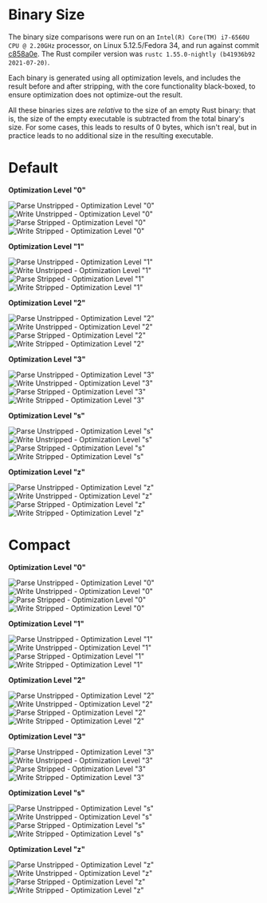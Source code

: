 # Binary Size

The binary size comparisons were run on an `Intel(R) Core(TM) i7-6560U CPU @ 2.20GHz` processor, on Linux 5.12.5/Fedora 34, and run against commit [c858a0e](https://github.com/Alexhuszagh/rust-lexical-experimental/commit/c858a0ee9ed841a1d95f55eaf746f8c87e25f7bc). The Rust compiler version was `rustc 1.55.0-nightly (b41936b92 2021-07-20)`.

Each binary is generated using all optimization levels, and includes the result before and after stripping, with the core functionality black-boxed, to ensure optimization does not optimize-out the result.

All these binaries sizes are *relative* to the size of an empty Rust binary: that is, the size of the empty executable is subtracted from the total binary's size. For some cases, this leads to results of 0 bytes, which isn't real, but in practice leads to no additional size in the resulting executable.

# Default

**Optimization Level "0"**

![Parse Unstripped - Optimization Level "0"](https://raw.githubusercontent.com/Alexhuszagh/rust-lexical/main/assets/parse_unstripped_opt0.svg)
![Write Unstripped - Optimization Level "0"](https://raw.githubusercontent.com/Alexhuszagh/rust-lexical/main/assets/write_unstripped_opt0.svg)
![Parse Stripped - Optimization Level "0"](https://raw.githubusercontent.com/Alexhuszagh/rust-lexical/main/assets/parse_stripped_opt0.svg)
![Write Stripped - Optimization Level "0"](https://raw.githubusercontent.com/Alexhuszagh/rust-lexical/main/assets/write_stripped_opt0.svg)

**Optimization Level "1"**

![Parse Unstripped - Optimization Level "1"](https://raw.githubusercontent.com/Alexhuszagh/rust-lexical/main/assets/parse_unstripped_opt1.svg)
![Write Unstripped - Optimization Level "1"](https://raw.githubusercontent.com/Alexhuszagh/rust-lexical/main/assets/write_unstripped_opt1.svg)
![Parse Stripped - Optimization Level "1"](https://raw.githubusercontent.com/Alexhuszagh/rust-lexical/main/assets/parse_stripped_opt1.svg)
![Write Stripped - Optimization Level "1"](https://raw.githubusercontent.com/Alexhuszagh/rust-lexical/main/assets/write_stripped_opt1.svg)

**Optimization Level "2"**

![Parse Unstripped - Optimization Level "2"](https://raw.githubusercontent.com/Alexhuszagh/rust-lexical/main/assets/parse_unstripped_opt2.svg)
![Write Unstripped - Optimization Level "2"](https://raw.githubusercontent.com/Alexhuszagh/rust-lexical/main/assets/write_unstripped_opt2.svg)
![Parse Stripped - Optimization Level "2"](https://raw.githubusercontent.com/Alexhuszagh/rust-lexical/main/assets/parse_stripped_opt2.svg)
![Write Stripped - Optimization Level "2"](https://raw.githubusercontent.com/Alexhuszagh/rust-lexical/main/assets/write_stripped_opt2.svg)

**Optimization Level "3"**

![Parse Unstripped - Optimization Level "3"](https://raw.githubusercontent.com/Alexhuszagh/rust-lexical/main/assets/parse_unstripped_opt3.svg)
![Write Unstripped - Optimization Level "3"](https://raw.githubusercontent.com/Alexhuszagh/rust-lexical/main/assets/write_unstripped_opt3.svg)
![Parse Stripped - Optimization Level "3"](https://raw.githubusercontent.com/Alexhuszagh/rust-lexical/main/assets/parse_stripped_opt3.svg)
![Write Stripped - Optimization Level "3"](https://raw.githubusercontent.com/Alexhuszagh/rust-lexical/main/assets/write_stripped_opt3.svg)

**Optimization Level "s"**

![Parse Unstripped - Optimization Level "s"](https://raw.githubusercontent.com/Alexhuszagh/rust-lexical/main/assets/parse_unstripped_opts.svg)
![Write Unstripped - Optimization Level "s"](https://raw.githubusercontent.com/Alexhuszagh/rust-lexical/main/assets/write_unstripped_opts.svg)
![Parse Stripped - Optimization Level "s"](https://raw.githubusercontent.com/Alexhuszagh/rust-lexical/main/assets/parse_stripped_opts.svg)
![Write Stripped - Optimization Level "s"](https://raw.githubusercontent.com/Alexhuszagh/rust-lexical/main/assets/write_stripped_opts.svg)

**Optimization Level "z"**

![Parse Unstripped - Optimization Level "z"](https://raw.githubusercontent.com/Alexhuszagh/rust-lexical/main/assets/parse_unstripped_optz.svg)
![Write Unstripped - Optimization Level "z"](https://raw.githubusercontent.com/Alexhuszagh/rust-lexical/main/assets/write_unstripped_optz.svg)
![Parse Stripped - Optimization Level "z"](https://raw.githubusercontent.com/Alexhuszagh/rust-lexical/main/assets/parse_stripped_optz.svg)
![Write Stripped - Optimization Level "z"](https://raw.githubusercontent.com/Alexhuszagh/rust-lexical/main/assets/write_stripped_optz.svg)

# Compact

**Optimization Level "0"**

![Parse Unstripped - Optimization Level "0"](https://raw.githubusercontent.com/Alexhuszagh/rust-lexical/main/assets/parse_unstripped_opt0_features=compact.svg)
![Write Unstripped - Optimization Level "0"](https://raw.githubusercontent.com/Alexhuszagh/rust-lexical/main/assets/write_unstripped_opt0_features=compact.svg)
![Parse Stripped - Optimization Level "0"](https://raw.githubusercontent.com/Alexhuszagh/rust-lexical/main/assets/parse_stripped_opt0_features=compact.svg)
![Write Stripped - Optimization Level "0"](https://raw.githubusercontent.com/Alexhuszagh/rust-lexical/main/assets/write_stripped_opt0_features=compact.svg)

**Optimization Level "1"**

![Parse Unstripped - Optimization Level "1"](https://raw.githubusercontent.com/Alexhuszagh/rust-lexical/main/assets/parse_unstripped_opt1_features=compact.svg)
![Write Unstripped - Optimization Level "1"](https://raw.githubusercontent.com/Alexhuszagh/rust-lexical/main/assets/write_unstripped_opt1_features=compact.svg)
![Parse Stripped - Optimization Level "1"](https://raw.githubusercontent.com/Alexhuszagh/rust-lexical/main/assets/parse_stripped_opt1_features=compact.svg)
![Write Stripped - Optimization Level "1"](https://raw.githubusercontent.com/Alexhuszagh/rust-lexical/main/assets/write_stripped_opt1_features=compact.svg)

**Optimization Level "2"**

![Parse Unstripped - Optimization Level "2"](https://raw.githubusercontent.com/Alexhuszagh/rust-lexical/main/assets/parse_unstripped_opt2_features=compact.svg)
![Write Unstripped - Optimization Level "2"](https://raw.githubusercontent.com/Alexhuszagh/rust-lexical/main/assets/write_unstripped_opt2_features=compact.svg)
![Parse Stripped - Optimization Level "2"](https://raw.githubusercontent.com/Alexhuszagh/rust-lexical/main/assets/parse_stripped_opt2_features=compact.svg)
![Write Stripped - Optimization Level "2"](https://raw.githubusercontent.com/Alexhuszagh/rust-lexical/main/assets/write_stripped_opt2_features=compact.svg)

**Optimization Level "3"**

![Parse Unstripped - Optimization Level "3"](https://raw.githubusercontent.com/Alexhuszagh/rust-lexical/main/assets/parse_unstripped_opt3_features=compact.svg)
![Write Unstripped - Optimization Level "3"](https://raw.githubusercontent.com/Alexhuszagh/rust-lexical/main/assets/write_unstripped_opt3_features=compact.svg)
![Parse Stripped - Optimization Level "3"](https://raw.githubusercontent.com/Alexhuszagh/rust-lexical/main/assets/parse_stripped_opt3_features=compact.svg)
![Write Stripped - Optimization Level "3"](https://raw.githubusercontent.com/Alexhuszagh/rust-lexical/main/assets/write_stripped_opt3_features=compact.svg)

**Optimization Level "s"**

![Parse Unstripped - Optimization Level "s"](https://raw.githubusercontent.com/Alexhuszagh/rust-lexical/main/assets/parse_unstripped_opts_features=compact.svg)
![Write Unstripped - Optimization Level "s"](https://raw.githubusercontent.com/Alexhuszagh/rust-lexical/main/assets/write_unstripped_opts_features=compact.svg)
![Parse Stripped - Optimization Level "s"](https://raw.githubusercontent.com/Alexhuszagh/rust-lexical/main/assets/parse_stripped_opts_features=compact.svg)
![Write Stripped - Optimization Level "s"](https://raw.githubusercontent.com/Alexhuszagh/rust-lexical/main/assets/write_stripped_opts_features=compact.svg)

**Optimization Level "z"**

![Parse Unstripped - Optimization Level "z"](https://raw.githubusercontent.com/Alexhuszagh/rust-lexical/main/assets/parse_unstripped_optz_features=compact.svg)
![Write Unstripped - Optimization Level "z"](https://raw.githubusercontent.com/Alexhuszagh/rust-lexical/main/assets/write_unstripped_optz_features=compact.svg)
![Parse Stripped - Optimization Level "z"](https://raw.githubusercontent.com/Alexhuszagh/rust-lexical/main/assets/parse_stripped_optz_features=compact.svg)
![Write Stripped - Optimization Level "z"](https://raw.githubusercontent.com/Alexhuszagh/rust-lexical/main/assets/write_stripped_optz_features=compact.svg)
